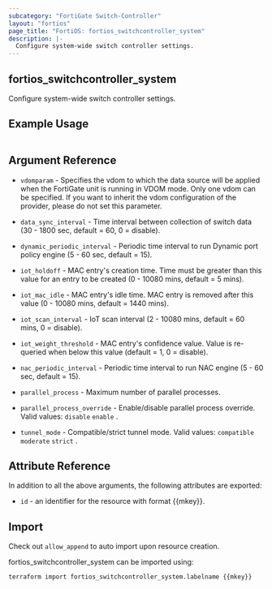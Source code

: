 ```yaml
---
subcategory: "FortiGate Switch-Controller"
layout: "fortios"
page_title: "FortiOS: fortios_switchcontroller_system"
description: |-
  Configure system-wide switch controller settings.
---
```


## fortios_switchcontroller_system
Configure system-wide switch controller settings.

## Example Usage

```hcl

```

## Argument Reference
* `vdomparam` - Specifies the vdom to which the data source will be applied when the FortiGate unit is running in VDOM mode. Only one vdom can be specified. If you want to inherit the vdom configuration of the provider, please do not set this parameter.

* `data_sync_interval` - Time interval between collection of switch data (30 - 1800 sec, default = 60, 0 = disable).
* `dynamic_periodic_interval` - Periodic time interval to run Dynamic port policy engine (5 - 60 sec, default = 15).
* `iot_holdoff` - MAC entry's creation time. Time must be greater than this value for an entry to be created (0 - 10080 mins, default = 5 mins).
* `iot_mac_idle` - MAC entry's idle time. MAC entry is removed after this value (0 - 10080 mins, default = 1440 mins).
* `iot_scan_interval` - IoT scan interval (2 - 10080 mins, default = 60 mins, 0 = disable).
* `iot_weight_threshold` - MAC entry's confidence value. Value is re-queried when below this value (default = 1, 0 = disable).
* `nac_periodic_interval` - Periodic time interval to run NAC engine (5 - 60 sec, default = 15).
* `parallel_process` - Maximum number of parallel processes.
* `parallel_process_override` - Enable/disable parallel process override. Valid values: `disable` `enable` .
* `tunnel_mode` - Compatible/strict tunnel mode. Valid values: `compatible` `moderate` `strict` .

## Attribute Reference

In addition to all the above arguments, the following attributes are exported:
* `id` - an identifier for the resource with format {{mkey}}.

## Import

Check out `allow_append` to auto import upon resource creation.

fortios_switchcontroller_system can be imported using:
```sh
terraform import fortios_switchcontroller_system.labelname {{mkey}}
```
